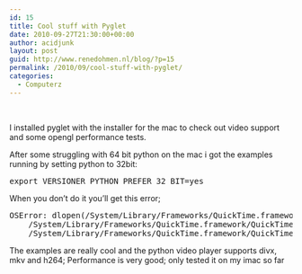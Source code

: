 ```yaml
---
id: 15
title: Cool stuff with Pyglet
date: 2010-09-27T21:30:00+00:00
author: acidjunk
layout: post
guid: http://www.renedohmen.nl/blog/?p=15
permalink: /2010/09/cool-stuff-with-pyglet/
categories:
  - Computerz
---
```

﻿﻿

I installed pyglet with the installer for the mac to check out video support and some opengl performance tests.

After some struggling with 64 bit python on the mac i got the examples running by setting python to 32bit:

<pre>export VERSIONER_PYTHON_PREFER_32_BIT=yes</pre>

When you don&#8217;t do it you&#8217;ll get this error;

<pre>OSError: dlopen(/System/Library/Frameworks/QuickTime.framework/QuickTime, 6): no suitable image found.  Did find:
	/System/Library/Frameworks/QuickTime.framework/QuickTime: no matching architecture in universal wrapper
	/System/Library/Frameworks/QuickTime.framework/QuickTime: no matching architecture in universal wrapper</pre>

The examples are really cool and the python video player supports divx, mkv and h264; Performance is very good; only tested it on my imac so far